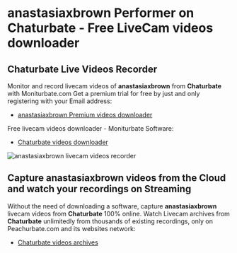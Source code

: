 # anastasiaxbrown Performer on Chaturbate - Free LiveCam videos downloader

## Chaturbate Live Videos Recorder

Monitor and record livecam videos of **anastasiaxbrown** from **Chaturbate** with Moniturbate.com
Get a premium trial for free by just and only registering with your Email address:
* [anastasiaxbrown Premium videos downloader](https://moniturbate.com/request-demo-licence-key.html)

Free livecam videos downloader - Moniturbate Software:
* [Chaturbate videos downloader](https://moniturbate.com/moniturbate-download-software.html)

![anastasiaxbrown livecam videos recorder](https://peachurnet.com/templates/moniturbate-software.png)


## Capture anastasiaxbrown videos from the Cloud and watch your recordings on Streaming

Without the need of downloading a software, capture **anastasiaxbrown** livecam videos from **Chaturbate** 100% online.
Watch Livecam archives from **Chaturbate** unlimitedly from thousands of existing recordings, only on Peachurbate.com and its websites network:
* [Chaturbate videos archives](https://peachurnet.com/)